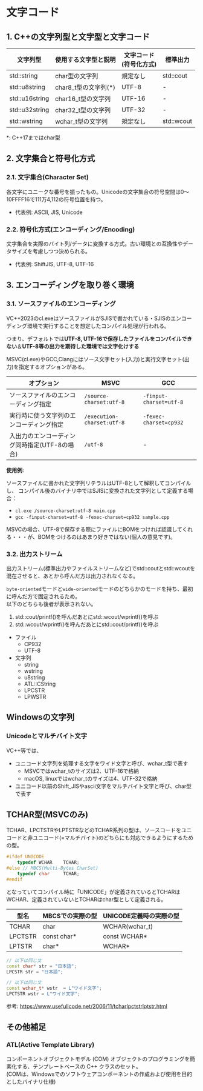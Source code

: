 # 文字コード

## 1. C++の文字列型と文字型と文字コード

|文字列型|使用する文字型と説明|文字コード<br>(符号化方式)|標準出力|
|---|---|---|---|
|std::string|char型の文字列|規定なし|std::cout|
|std::u8string|char8_t型の文字列(*)|UTF-8|-|
|std::u16string|char16_t型の文字列|UTF-16|-|
|std::u32string|char32_t型の文字列|UTF-32|-|
|std::wstring|wchar_t型の文字列|規定なし|std::wcout|

*: C++17まではchar型

## 2. 文字集合と符号化方式

### 2.1. 文字集合(Character Set)

各文字にユニークな番号を振ったもの。Unicodeの文字集合の符号空間は0～10FFFF16で111万4,112の符号位置を持つ。

* 代表例: ASCII, JIS, Unicode

### 2.2. 符号化方式(エンコーディング/Encoding)

文字集合を実際のバイト列/データに変換する方式。古い環境との互換性やデータサイズを考慮しつつ決められる。

* 代表例: ShiftJIS, UTF-8, UTF-16

## 3. エンコーディングを取り巻く環境

### 3.1. ソースファイルのエンコーディング

VC++2023のcl.exeはソースファイルがSJISで書かれている・SJISのエンコーディング環境で実行することを想定したコンパイル処理が行われる。

つまり、デフォルトでは**UTF-8, UTF-16で保存したファイルをコンパイルできない**＆**UTF-8等の出力を期待した環境では文字化けする**

MSVC(cl.exe)やGCC,Clangにはソース文字セット(入力)と実行文字セット(出力)を指定するオプションがある。

|オプション|MSVC|GCC|
|---|---|---|
|ソースファイルのエンコーディング指定|`/source-charset:utf-8`|`-finput-charset=utf-8`|
|実行時に使う文字列のエンコーディング指定|`/execution-charset:utf-8`|`-fexec-charset=cp932`|
|入出力のエンコーディング同時指定(UTF-8の場合)|`/utf-8`|-|

**使用例:**

ソースファイルに書かれた文字列リテラルはUTF-8として解釈してコンパイルし、
コンパイル後のバイナリ中ではSJISに変換された文字列として定義する場合：

* `cl.exe /source-charset:utf-8 main.cpp`
* `gcc -finput-charset=utf-8 -fexec-charset=cp932 sample.cpp`

MSVCの場合、UTF-8で保存する際にファイルにBOMをつければ認識してくれる・・・が、BOMをつけるのはあまり好きではない(個人の意見です)。

### 3.2. 出力ストリーム

出力ストリーム(標準出力やファイルストリームなど)でstd::coutとstd::wcoutを混在させると、あとから呼んだ方は出力されなくなる。

`byte-oriented`モードと`wide-oriented`モードのどちらかのモードを持ち、最初に呼んだ方で固定されるため。  
以下のどちらも後者が表示されない。

1. std::cout/printf()を呼んだあとにstd::wcout/wprintf()を呼ぶ
2. std::wcout/wprintf()を呼んだあとにstd::cout/printf()を呼ぶ


* ファイル
    * CP932
    * UTF-8
* 文字列
    * string
    * wstring
    * u8string
    * ATL::CString
    * LPCSTR
    * LPWSTR

## Windowsの文字列

### Unicodeとマルチバイト文字

VC++等では、

* ユニコード文字列を処理する文字をワイド文字と呼び、wchar_t型で表す
    * MSVCではwchar_tのサイズは2、UTF-16で格納
    * macOS, linuxではwchar_tのサイズは4、UTF-32で格納
* ユニコード以前のShift_JISやascii文字をマルチバイト文字と呼び、char型で表す


## TCHAR型(MSVCのみ)

TCHAR、LPCTSTRやLPTSTRなどのTCHAR系列の型は、ソースコードをユニコードと非ユニコード(=マルチバイト)のどちらにも対応できるようにするための型。

```cpp
#ifdef UNICODE
	typedef WCHAR    TCHAR;
#else // MBCS(Multi-Bytes CharSet)
	typedef char     TCHAR;
#endif
```

となっていてコンパイル時に「UNICODE」が定義されているとTCHARはWCHAR、定義されていないとTCHARはchar型として定義される。

|型名|MBCSでの実際の型|UNICODE定義時の実際の型|
|---|---|---|
|TCHAR|char|WCHAR(wchar_t)|
|LPCTSTR|const char*|const WCHAR*|
|LPTSTR|char*|WCHAR*|

```cpp
// 以下は同じ文
const char* str = "日本語";
LPCSTR str = "日本語";
```

```cpp
// 以下は同じ文
const wchar_t* wstr  = L"ワイド文字";
LPCTSTR wstr = L"ワイド文字";
```

参考: https://www.usefullcode.net/2006/11/tcharlpctstrlptstr.html

## その他補足

### ATL(Active Template Library)

コンポーネントオブジェクトモデル (COM) オブジェクトのプログラミングを簡素化する、テンプレートベースの C++ クラスのセット。  
(COMは、Windowsでのソフトウェアコンポーネントの作成および使用を目的としたバイナリ仕様)